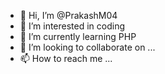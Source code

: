 - 👋 Hi, I’m @PrakashM04
- 👀 I’m interested in coding
- 🌱 I’m currently learning PHP
- 💞️ I’m looking to collaborate on ...
- 📫 How to reach me ...

<!---
PrakashM04/PrakashM04 is a ✨ special ✨ repository because its `README.md` (this file) appears on your GitHub profile.
You can click the Preview link to take a look at your changes.
--->

